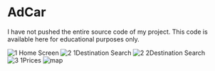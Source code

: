 # AdCar
 
 I have not pushed the entire source code of my project. 
 This code is available here for educational purposes only.

![1 Home Screen](https://user-images.githubusercontent.com/46266480/112361563-8ae5e680-8cf9-11eb-910f-6cb54c61413c.png)
![2 1Destination Search](https://user-images.githubusercontent.com/46266480/112361576-8e796d80-8cf9-11eb-8b76-7133a920e9ff.png)
![2 2Destination Search](https://user-images.githubusercontent.com/46266480/112361589-91745e00-8cf9-11eb-90a4-2c662977f25d.png)
![3 1Prices](https://user-images.githubusercontent.com/46266480/112361544-85889c00-8cf9-11eb-9344-b4f15dc1f963.png)
![map](https://user-images.githubusercontent.com/46266480/112361561-8a4d5000-8cf9-11eb-8fa3-ac909d0f0ca8.jpg)
